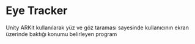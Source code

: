 # Eye Tracker
Unity ARKit kullanılarak yüz ve göz taraması sayesinde kullanıcının ekran üzerinde baktığı konumu belirleyen program
